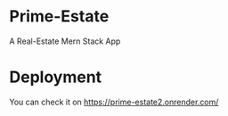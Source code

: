 # Prime-Estate
A Real-Estate Mern Stack App

# Deployment
You can check it on https://prime-estate2.onrender.com/ 
